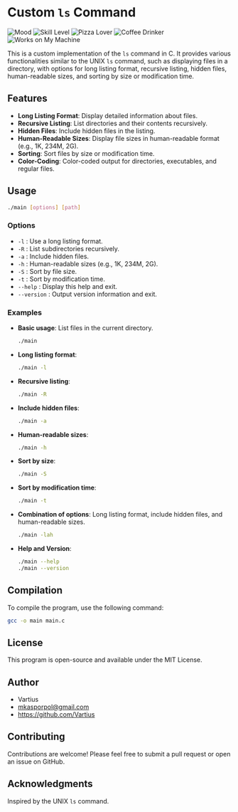 # Custom `ls` Command
![Mood](https://img.shields.io/badge/mood-happy-brightgreen) ![Skill Level](https://img.shields.io/badge/skill-beginner-lightgrey) ![Pizza Lover](https://img.shields.io/badge/pizza-lover-ff69b4) ![Coffee Drinker](https://img.shields.io/badge/coffee-needed-9cf) ![Works on My Machine](https://img.shields.io/badge/works-on_my_machine-green)

This is a custom implementation of the `ls` command in C. It provides various functionalities similar to the UNIX `ls` command, such as displaying files in a directory, with options for long listing format, recursive listing, hidden files, human-readable sizes, and sorting by size or modification time.

## Features

- **Long Listing Format**: Display detailed information about files.
- **Recursive Listing**: List directories and their contents recursively.
- **Hidden Files**: Include hidden files in the listing.
- **Human-Readable Sizes**: Display file sizes in human-readable format (e.g., 1K, 234M, 2G).
- **Sorting**: Sort files by size or modification time.
- **Color-Coding**: Color-coded output for directories, executables, and regular files.

## Usage

```sh
./main [options] [path]
```

### Options

- `-l` : Use a long listing format.
- `-R` : List subdirectories recursively.
- `-a` : Include hidden files.
- `-h` : Human-readable sizes (e.g., 1K, 234M, 2G).
- `-S` : Sort by file size.
- `-t` : Sort by modification time.
- `--help` : Display this help and exit.
- `--version` : Output version information and exit.

### Examples

- **Basic usage**: List files in the current directory.
  ```sh
  ./main
  ```

- **Long listing format**:
  ```sh
  ./main -l
  ```

- **Recursive listing**:
  ```sh
  ./main -R
  ```

- **Include hidden files**:
  ```sh
  ./main -a
  ```

- **Human-readable sizes**:
  ```sh
  ./main -h
  ```

- **Sort by size**:
  ```sh
  ./main -S
  ```

- **Sort by modification time**:
  ```sh
  ./main -t
  ```

- **Combination of options**: Long listing format, include hidden files, and human-readable sizes.
  ```sh
  ./main -lah
  ```

- **Help and Version**:
  ```sh
  ./main --help
  ./main --version
  ```

## Compilation

To compile the program, use the following command:

```sh
gcc -o main main.c
```

## License

This program is open-source and available under the MIT License.

## Author

- Vartius
- mkasporpol@gmail.com
- https://github.com/Vartius

## Contributing

Contributions are welcome! Please feel free to submit a pull request or open an issue on GitHub.

## Acknowledgments

Inspired by the UNIX `ls` command.